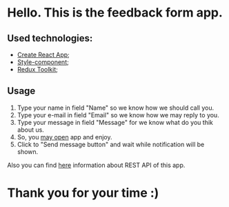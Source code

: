 # Hello. This is the feedback form app.
## Used technologies:
- [Create React App](https://create-react-app.dev/);
- [Style-component](https://styled-components.com/);
- [Redux Toolkit](https://redux-toolkit.js.org/);
## Usage
1. Type your name in field "Name" so we know how we should call you.
2. Type your e-mail in field "Email" so we know how we may reply to you.
3. Type your message in field "Message" for we know what do you thik about us.
4. So, you [may open](https://dmytro-chushko.github.io/front-react-feedback-zenbittech/) app and enjoy.
5. Click to "Send message button" and wait while notification will be shown.

Also you can find [here](https://github.com/dmytro-chushko/nestjs-mysql-zenbittech) information about REST API of this app.

# Thank you for your time :)
